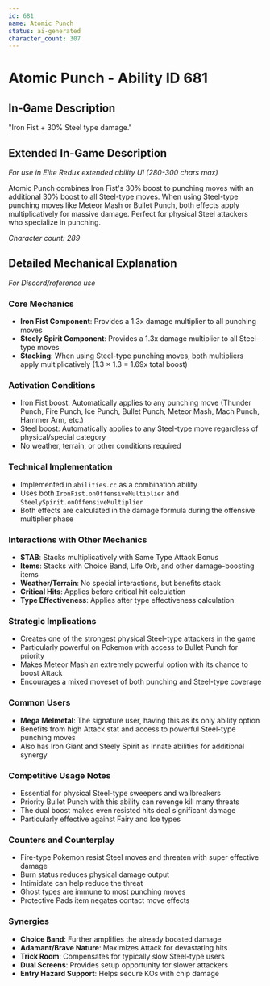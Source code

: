 ```yaml
---
id: 681
name: Atomic Punch
status: ai-generated
character_count: 307
---
```


# Atomic Punch - Ability ID 681

## In-Game Description
"Iron Fist + 30% Steel type damage."

## Extended In-Game Description
*For use in Elite Redux extended ability UI (280-300 chars max)*

Atomic Punch combines Iron Fist's 30% boost to punching moves with an additional 30% boost to all Steel-type moves. When using Steel-type punching moves like Meteor Mash or Bullet Punch, both effects apply multiplicatively for massive damage. Perfect for physical Steel attackers who specialize in punching.

*Character count: 289*

## Detailed Mechanical Explanation
*For Discord/reference use*

### Core Mechanics
- **Iron Fist Component**: Provides a 1.3x damage multiplier to all punching moves
- **Steely Spirit Component**: Provides a 1.3x damage multiplier to all Steel-type moves
- **Stacking**: When using Steel-type punching moves, both multipliers apply multiplicatively (1.3 × 1.3 = 1.69x total boost)

### Activation Conditions
- Iron Fist boost: Automatically applies to any punching move (Thunder Punch, Fire Punch, Ice Punch, Bullet Punch, Meteor Mash, Mach Punch, Hammer Arm, etc.)
- Steel boost: Automatically applies to any Steel-type move regardless of physical/special category
- No weather, terrain, or other conditions required

### Technical Implementation
- Implemented in `abilities.cc` as a combination ability
- Uses both `IronFist.onOffensiveMultiplier` and `SteelySpirit.onOffensiveMultiplier`
- Both effects are calculated in the damage formula during the offensive multiplier phase

### Interactions with Other Mechanics
- **STAB**: Stacks multiplicatively with Same Type Attack Bonus
- **Items**: Stacks with Choice Band, Life Orb, and other damage-boosting items
- **Weather/Terrain**: No special interactions, but benefits stack
- **Critical Hits**: Applies before critical hit calculation
- **Type Effectiveness**: Applies after type effectiveness calculation

### Strategic Implications
- Creates one of the strongest physical Steel-type attackers in the game
- Particularly powerful on Pokemon with access to Bullet Punch for priority
- Makes Meteor Mash an extremely powerful option with its chance to boost Attack
- Encourages a mixed moveset of both punching and Steel-type coverage

### Common Users
- **Mega Melmetal**: The signature user, having this as its only ability option
- Benefits from high Attack stat and access to powerful Steel-type punching moves
- Also has Iron Giant and Steely Spirit as innate abilities for additional synergy

### Competitive Usage Notes
- Essential for physical Steel-type sweepers and wallbreakers
- Priority Bullet Punch with this ability can revenge kill many threats
- The dual boost makes even resisted hits deal significant damage
- Particularly effective against Fairy and Ice types

### Counters and Counterplay
- Fire-type Pokemon resist Steel moves and threaten with super effective damage
- Burn status reduces physical damage output
- Intimidate can help reduce the threat
- Ghost types are immune to most punching moves
- Protective Pads item negates contact move effects

### Synergies
- **Choice Band**: Further amplifies the already boosted damage
- **Adamant/Brave Nature**: Maximizes Attack for devastating hits
- **Trick Room**: Compensates for typically slow Steel-type users
- **Dual Screens**: Provides setup opportunity for slower attackers
- **Entry Hazard Support**: Helps secure KOs with chip damage